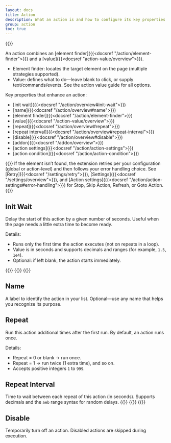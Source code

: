 ```yaml
---
layout: docs
title: Action
description: What an action is and how to configure its key properties.
group: action
toc: true
---
```

{{<img action.png>}}

An action combines an [element finder]({{<docsref "/action/element-finder">}}) and a [value]({{<docsref "action-value/overview">}}).
- Element finder: locates the target element on the page (multiple strategies supported).
- Value: defines what to do—leave blank to click, or supply text/commands/events. See the action value guide for all options.

Key properties that enhance an action:
- [init wait]({{<docsref "/action/overview#init-wait">}})
- [name]({{<docsref "/action/overview#name">}})
- [element finder]({{<docsref "/action/element-finder">}})
- [value]({{<docsref "/action-value/overview">}})
- [repeat]({{<docsref "/action/overview#repeat">}})
- [repeat interval]({{<docsref "/action/overview#repeat-interval">}})
- [disable]({{<docsref "/action/overview#disable">}})
- [addon]({{<docsref "/addon/overview">}})
- [action settings]({{<docsref "/action/action-settings">}})
- [action condition]({{<docsref "/action/action-condition">}})

{{<callout warning>}}
If the element isn’t found, the extension retries per your configuration (global or action‑level) and then follows your error handling choice. See [Retry]({{<docsref "/settings/retry">}}), [Settings]({{<docsref "/settings/overview">}}), and [Action settings]({{<docsref "/action/action-settings#error-handling">}}) for Stop, Skip Action, Refresh, or Goto Action.
{{</callout>}}

## Init Wait
Delay the start of this action by a given number of seconds. Useful when the page needs a little extra time to become ready.

Details:
- Runs only the first time the action executes (not on repeats in a loop).
- Value is in seconds and supports decimals and ranges (for example, `1.5`, `1e4`).
- Optional: if left blank, the action starts immediately.

{{<markdown>}}
{{<partial example-float.md>}}
{{</markdown >}}

## Name
A label to identify the action in your list. Optional—use any name that helps you recognize its purpose.

## Repeat
Run this action additional times after the first run. By default, an action runs once.

Details:
- Repeat = 0 or blank → run once.
- Repeat = 1 → run twice (1 extra time), and so on.
- Accepts positive integers `1` to `999`.

## Repeat Interval
Time to wait between each repeat of this action (in seconds). Supports decimals and the `aeb` range syntax for random delays.
{{<markdown>}}
{{<partial example-float.md>}}
{{</markdown >}}

## Disable
Temporarily turn off an action. Disabled actions are skipped during execution.